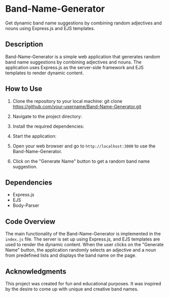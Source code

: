# Band-Name-Generator
Get dynamic band name suggestions by combining random adjectives and nouns using Express.js and EJS templates.


## Description

Band-Name-Generator is a simple web application that generates random band name suggestions by combining adjectives and nouns. The application uses Express.js as the server-side framework and EJS templates to render dynamic content.

## How to Use

1. Clone the repository to your local machine:
    git clone https://github.com/your-username/Band-Name-Generator.git


2. Navigate to the project directory:


3. Install the required dependencies:


4. Start the application:


5. Open your web browser and go to `http://localhost:3000` to use the Band-Name-Generator.

6. Click on the "Generate Name" button to get a random band name suggestion.

## Dependencies

- Express.js
- EJS
- Body-Parser

## Code Overview

The main functionality of the Band-Name-Generator is implemented in the `index.js` file. The server is set up using Express.js, and EJS templates are used to render the dynamic content. When the user clicks on the "Generate Name" button, the application randomly selects an adjective and a noun from predefined lists and displays the band name on the page.

## Acknowledgments

This project was created for fun and educational purposes. It was inspired by the desire to come up with unique and creative band names.

